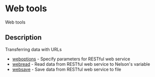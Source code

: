 

# Web tools

Web tools

## Description
Transferring data with URLs


* [weboptions](weboptions.md) - Specify parameters for RESTful web service
* [webread](webread.md) - Read data from RESTful web service to Nelson's variable
* [websave](websave.md) - Save data from RESTful web service to file



